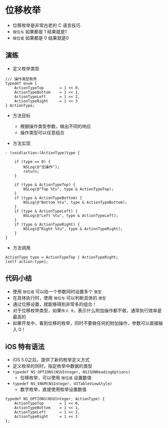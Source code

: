 # 位移枚举

* 位移枚举是非常古老的 C 语言技巧
* `按位与` 如果都是 1 结果就是1
* `按位或` 如果都是 0 结果就是0

## 演练

* 定义枚举类型

```objc
/// 操作类型枚举
typedef enum {
    ActionTypeTop       = 1 << 0,
    ActionTypeBottom    = 1 << 1,
    ActionTypeLeft      = 1 << 2,
    ActionTypeRight     = 1 << 3
} ActionType;
```

* 方法目标
    * 根据操作类型参数，做出不同的响应
    * 操作类型可以任意组合

* 方法实现

```objc
- (void)action:(ActionType)type {

    if (type == 0) {
        NSLog(@"无操作");
        return;
    }

    if (type & ActionTypeTop) {
        NSLog(@"Top %tu", type & ActionTypeTop);
    }
    if (type & ActionTypeBottom) {
        NSLog(@"Bottom %tu", type & ActionTypeBottom);
    }
    if (type & ActionTypeLeft) {
        NSLog(@"Left %tu", type & ActionTypeLeft);
    }
    if (type & ActionTypeRight) {
        NSLog(@"Right %tu", type & ActionTypeRight);
    }
}
```

* 方法调用

```objc
ActionType type = ActionTypeTop | ActionTypeRight;
[self action:type];
```

## 代码小结

* 使用 `按位或` 可以给一个参数同时设置多个 `类型`
* 在具体执行时，使用 `按位与` 可以判断具体的 `类型`
* 通过位移设置，就能够得到非常多的组合！
* 对于位移枚举类型，如果`传入 0`，表示什么附加操作都不做，通常执行效率是最高的
* 如果开发中，看到位移的枚举，同时不要做任何的附加操作，参数可以直接输入 0！

## iOS 特有语法

* iOS 5.0之后，提供了新的枚举定义方式
* 定义枚举的同时，指定枚举中数据的类型
* `typedef NS_OPTIONS(NSUInteger, NSJSONReadingOptions)`
    * 位移枚举，可以使用 `按位或` 设置数值
* `typedef NS_ENUM(NSInteger, UITableViewStyle)`
    * 数字枚举，直接使用枚举设置数值

```objc
typedef NS_OPTIONS(NSUInteger, ActionType) {
    ActionTypeTop       = 1 << 0,
    ActionTypeBottom    = 1 << 1,
    ActionTypeLeft      = 1 << 2,
    ActionTypeRight     = 1 << 3
};
```

